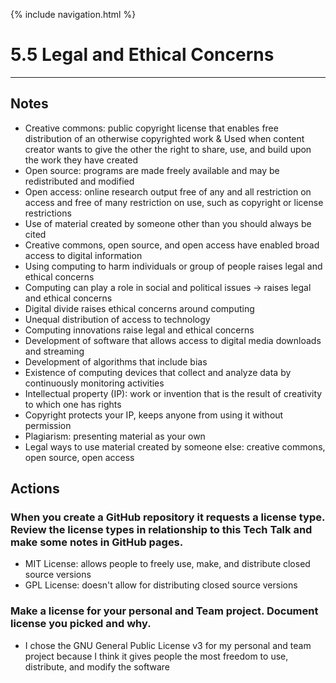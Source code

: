 {% include navigation.html %}

# 5.5 Legal and Ethical Concerns
--------

## Notes
* Creative commons: public copyright license that enables free distribution of an otherwise copyrighted work
& Used when content creator wants to give the other the right to share, use, and build upon the work they have created
* Open source: programs are made freely available and may be redistributed and modified
* Open access: online research output free of any and all restriction on access and free of many restriction on use, such as copyright or license restrictions
* Use of material created by someone other than you should always be cited
* Creative commons, open source, and open access have enabled broad access to digital information
* Using computing to harm individuals or group of people raises legal and ethical concerns
* Computing can play a role in social and political issues → raises legal and ethical concerns
* Digital divide raises ethical concerns around computing
* Unequal distribution of access to technology
* Computing innovations raise legal and ethical concerns
* Development of software that allows access to digital media downloads and streaming
* Development of algorithms that include bias
* Existence of computing devices that collect and analyze data by continuously monitoring activities
* Intellectual property (IP): work or invention that is the result of creativity to which one has rights
* Copyright protects your IP, keeps anyone from using it without permission
* Plagiarism: presenting material as your own
* Legal ways to use material created by someone else: creative commons, open source, open access

## Actions
### When you create a GitHub repository it requests a license type. Review the license types in relationship to this Tech Talk and make some notes in GitHub pages.
* MIT License: allows people to freely use, make, and distribute closed source versions
* GPL License: doesn't allow for distributing closed source versions

### Make a license for your personal and Team project. Document license you picked and why.
* I chose the GNU General Public License v3 for my personal and team project because I think it gives people the most freedom to use, distribute, and modify the software
